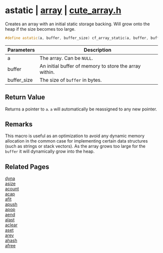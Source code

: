 # astatic | [array](https://github.com/RandyGaul/cute_framework/blob/master/docs/array_readme.md) | [cute_array.h](https://github.com/RandyGaul/cute_framework/blob/master/include/cute_array.h)

Creates an array with an initial static storage backing. Will grow onto the heap if the size becomes too large.

```cpp
#define astatic(a, buffer, buffer_size) cf_array_static(a, buffer, buffer_size)
```

Parameters | Description
--- | ---
a | The array. Can be `NULL`.
buffer | An initial buffer of memory to store the array within.
buffer_size | The size of `buffer` in bytes.

## Return Value

Returns a pointer to `a`. `a` will automatically be reassigned to any new pointer.

## Remarks

This macro is useful as an optimization to avoid any dynamic memory allocation in the common case for implementing
certain data structures (such as strings or stack vectors). As the array grows too large for the `buffer` it will
dynamically grow into the heap.

## Related Pages

[dyna](https://github.com/RandyGaul/cute_framework/blob/master/docs/array/dyna.md)  
[asize](https://github.com/RandyGaul/cute_framework/blob/master/docs/array/asize.md)  
[acount](https://github.com/RandyGaul/cute_framework/blob/master/docs/array/acount.md)  
[acap](https://github.com/RandyGaul/cute_framework/blob/master/docs/array/acap.md)  
[afit](https://github.com/RandyGaul/cute_framework/blob/master/docs/array/afit.md)  
[apush](https://github.com/RandyGaul/cute_framework/blob/master/docs/array/apush.md)  
[apop](https://github.com/RandyGaul/cute_framework/blob/master/docs/array/apop.md)  
[aend](https://github.com/RandyGaul/cute_framework/blob/master/docs/array/aend.md)  
[alast](https://github.com/RandyGaul/cute_framework/blob/master/docs/array/alast.md)  
[aclear](https://github.com/RandyGaul/cute_framework/blob/master/docs/array/aclear.md)  
[aset](https://github.com/RandyGaul/cute_framework/blob/master/docs/array/aset.md)  
[arev](https://github.com/RandyGaul/cute_framework/blob/master/docs/array/arev.md)  
[ahash](https://github.com/RandyGaul/cute_framework/blob/master/docs/array/ahash.md)  
[afree](https://github.com/RandyGaul/cute_framework/blob/master/docs/array/afree.md)  
